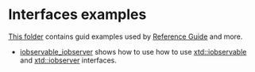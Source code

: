 # Interfaces examples

[This folder](.) contains guid examples used by [Reference Guide](https://codedocs.xyz/gammasoft71/xtd/) and more.

* [iobservable_iobserver](iobservable_iobserver/README.md) shows how to use how to use [xtd::iobservable](https://codedocs.xyz/gammasoft71/xtd/classxtd_1_1iobservable.html) and [xtd::iobserver](https://codedocs.xyz/gammasoft71/xtd/classxtd_1_1iobserver.html) interfaces.
